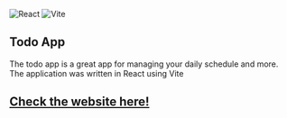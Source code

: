 ![React](https://img.shields.io/badge/React-20232A?style=for-the-badge&logo=react&logoColor=61DAFB)
![Vite](https://img.shields.io/badge/Vite-000000?style=for-the-badge&logo=vite&logoColor=white)

## Todo App

The todo app is a great app for managing your daily schedule and more. The application was written in React using Vite

## <a href="">Check the website here!</a>
